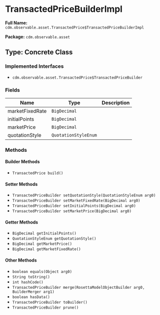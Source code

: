 # TransactedPriceBuilderImpl

**Full Name:** `cdm.observable.asset.TransactedPrice$TransactedPriceBuilderImpl`

**Package:** `cdm.observable.asset`

## Type: Concrete Class

### Implemented Interfaces

- `cdm.observable.asset.TransactedPrice$TransactedPriceBuilder`

### Fields

| Name | Type | Description |
|------|------|-------------|
| marketFixedRate | `BigDecimal` |  |
| initialPoints | `BigDecimal` |  |
| marketPrice | `BigDecimal` |  |
| quotationStyle | `QuotationStyleEnum` |  |

### Methods

#### Builder Methods

- `TransactedPrice build()`

#### Setter Methods

- `TransactedPriceBuilder setQuotationStyle(QuotationStyleEnum arg0)`
- `TransactedPriceBuilder setMarketFixedRate(BigDecimal arg0)`
- `TransactedPriceBuilder setInitialPoints(BigDecimal arg0)`
- `TransactedPriceBuilder setMarketPrice(BigDecimal arg0)`

#### Getter Methods

- `BigDecimal getInitialPoints()`
- `QuotationStyleEnum getQuotationStyle()`
- `BigDecimal getMarketPrice()`
- `BigDecimal getMarketFixedRate()`

#### Other Methods

- `boolean equals(Object arg0)`
- `String toString()`
- `int hashCode()`
- `TransactedPriceBuilder merge(RosettaModelObjectBuilder arg0, BuilderMerger arg1)`
- `boolean hasData()`
- `TransactedPriceBuilder toBuilder()`
- `TransactedPriceBuilder prune()`

